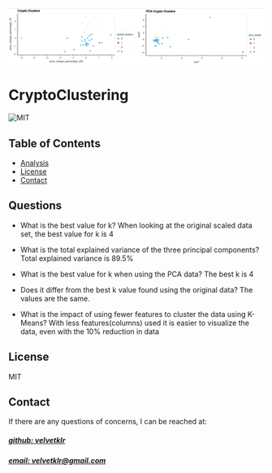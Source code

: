 ![Alt text](<Resources/Screenshot 2023-12-15 at 8.06.51 AM.png>)

# CryptoClustering
![MIT](https://img.shields.io/badge/License%20-%20MIT%20-%20%234e8983)

## Table of Contents
- [Analysis](#questions)
- [License](#license)
- [Contact](#contact)

## Questions 
- What is the best value for k?
    When looking at the original scaled data set, the best value for k is 4

- What is the total explained variance of the three principal components?
    Total explained variance is 89.5%

- What is the best value for k when using the PCA data?
    The best k is 4

- Does it differ from the best k value found using the original data?
    The values are the same.

- What is the impact of using fewer features to cluster the data using K-Means?
    With less features(columns) used it is easier to visualize the data, even with the 10% reduction in data

## License
MIT

## Contact
If there are any questions of concerns, I can be reached at:
##### [github: velvetklr](https://github.com/velvetklr)
##### [email: velvetklr@gmail.com](mailto:velvetklr@gmail.com)